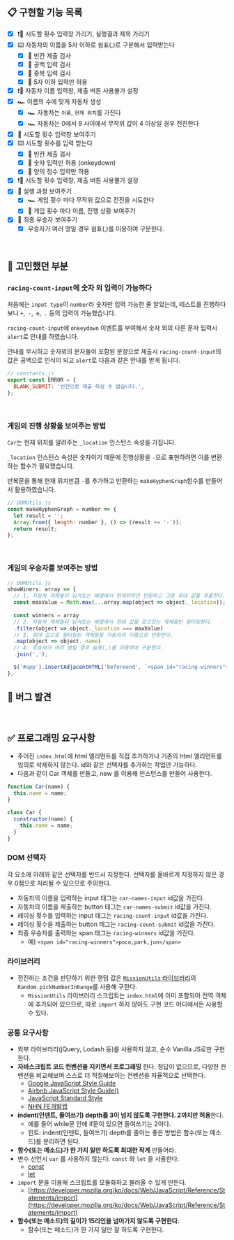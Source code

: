 ## 📋 구현할 기능 목록

- [x] ❗📠 시도할 횟수 입력창 가리기, 실행결과 제목 가리기
- [x] ⌨️ 자동차의 이름을 5자 이하로 쉼표(,)로 구분해서 입력받는다
  - [x] 🚥 빈칸 제출 검사
  - [x] 🚥 공백 입력 검사
  - [x] 🚥 중복 입력 검사
  - [x] 🚥 5자 이하 입력만 허용
- [x] ❗📠 자동차 이름 입력창, 제출 버튼 사용불가 설정
- [x] 🏎 이름의 수에 맞게 자동차 생성
  - [x] 🏎 자동차는 `이름`, `현재 위치`를 가진다
  - [x] 🏎 자동차는 0에서 9 사이에서 무작위 값이 4 이상일 경우 전진한다
- [x] 📠 시도할 횟수 입력창 보여주기
- [x] ⌨️ 시도할 횟수를 입력 받는다
  - [x] 🚥 빈칸 제출 검사
  - [x] 🚥 숫자 입력만 허용 (onkeydown)
  - [x] 🚥 양의 정수 입력만 허용
- [x] ❗📠 시도할 횟수 입력창, 제출 버튼 사용불가 설정
- [x] 📠 실행 과정 보여주기
  - [x] 🏎 게임 횟수 마다 무작위 값으로 전진을 시도한다
  - [x] 📠 게임 횟수 마다 이름, 진행 상황 보여주기
- [x] 📠 최종 우승자 보여주기
  - [x] 우승자가 여러 명일 경우 쉼표(,)를 이용하여 구분한다.

<br>

## **🤔 고민했던 부분**

### `racing-count-input`에 숫자 외 입력이 가능하다

처음에는 `input type`이 `number`라 숫자만 입력 가능한 줄 알았는데, 테스트를 진행하다 보니 `+`,` -`,` e`,` .` 등의 입력이 가능했습니다.

`racing-count-input`에 `onkeydown` 이벤트를 부여해서 숫자 외의 다른 문자 입력시 `alert`로 안내를 하였습니다.

안내를 무시하고 숫자외의 문자들이 포함된 문장으로 제출시 `racing-count-input`의 값은 공백으로 인식이 되고 `alert`로 다음과 같은 안내를 받게 됩니다.
```javascript
// constants.js
export const ERROR = {
  BLANK_SUBMIT: '빈칸으로 제출 하실 수 없습니다.',
};
```

<br>

### 게임의 진행 상황을 보여주는 방법

`Car`는 현재 위치를 알려주는 `_location` 인스턴스 속성을 가집니다.

`_location` 인스턴스 속성은 숫자이기 때문에 진행상황을 `-`으로 표현하려면 이를 변환하는 함수가 필요했습니다.

반복문을 통해 현재 위치만큼 `-`를 추가하고 반환하는 `makeHyphenGraph`함수를 만들어서 활용하였습니다.

```javascript
// DOMUtils.js
const makeHyphenGraph = number => {
  let result = '';
  Array.from({ length: number }, () => (result += '-'));
  return result;
};
```

<br>

### 게임의 우승자를 보여주는 방법

```javascript
// DOMUtils.js
showWiners: array => {
  // 1. 자동차 객체들이 담겨있는 배열에서 현재위치만 반환하고 그중 최대 값을 추출한다. 
  const maxValue = Math.max(...array.map(object => object._location));
  
  const winners = array
  // 2. 자동차 객체들이 담겨있는 배열에서 최대 값을 갖고있는 객체들만 필터링한다.
  .filter(object => object._location === maxValue)
  // 3. 최대 값으로 필터링된 객체들을 자동차의 이름으로 반환한다.
  .map(object => object._name)
  // 4. 우승자가 여러 명일 경우 쉼표(,)를 이용하여 구분한다.
  .join(',');

  $('#app').insertAdjacentHTML('beforeend', `<span id="racing-winners">${winners}</span>`);
},
```

## 🐛 버그 발견

<br>

## ✅ 프로그래밍 요구사항

- 주어진 `index.html`에 html 엘리먼트를 직접 추가하거나 기존의 html 엘리먼트를 임의로 삭제하지 않는다. id와 같은 선택자를 추가하는 작업만 가능하다.
- 다음과 같이 Car 객체를 만들고, new 를 이용해 인스턴스를 만들어 사용한다.

```javascript
function Car(name) {
  this.name = name;
}

class Car {
  constructor(name) {
    this.name = name;
  }
}
```

### DOM 선택자

각 요소에 아래와 같은 선택자를 반드시 지정한다. 선택자를 올바르게 지정하지 않은 경우 0점으로 처리될 수 있으므로 주의한다.

- 자동차의 이름을 입력하는 input 태그는 `car-names-input` id값을 가진다.
- 자동차의 이름을 제출하는 button 태그는 `car-names-submit` id값을 가진다.
- 레이싱 횟수를 입력하는 input 태그는 `racing-count-input` id값을 가진다.
- 레이싱 횟수을 제출하는 button 태그는 `racing-count-submit` id값을 가진다.
- 최종 우승자를 출력하는 span 태그는 `racing-winners` id값을 가진다.
  - 예) `<span id="racing-winners">poco,park,jun</span>`

### 라이브러리

- 전진하는 조건을 판단하기 위한 랜덤 값은 [`MissionUtils` 라이브러리](https://github.com/woowacourse-projects/javascript-mission-utils#mission-utils)의 `Random.pickNumberInRange`를 사용해 구한다.
  - `MissionUtils` 라이브러리 스크립트는 `index.html`에 이미 포함되어 전역 객체에 추가되어 있으므로, 따로 `import` 하지 않아도 구현 코드 어디에서든 사용할 수 있다.

### 공통 요구사항

- 외부 라이브러리(jQuery, Lodash 등)를 사용하지 않고, 순수 Vanilla JS로만 구현한다.
- **자바스크립트 코드 컨벤션을 지키면서 프로그래밍** 한다. 정답이 없으므로, 다양한 컨벤션을 비교해보며 스스로 더 적절해보이는 컨벤션을 자율적으로 선택한다.
  - [Google JavaScript Style Guide](https://google.github.io/styleguide/jsguide.html)
  - [Airbnb JavaScript Style Guide()](https://github.com/airbnb/javascript)
  - [JavaScript Standard Style](https://standardjs.com)
  - [NHN FE개발랩](https://ui.toast.com/fe-guide/ko_CODING-CONVENTION)
- **indent(인덴트, 들여쓰기) depth를 3이 넘지 않도록 구현한다. 2까지만 허용**한다.
  - 예를 들어 while문 안에 if문이 있으면 들여쓰기는 2이다.
  - 힌트: indent(인덴트, 들여쓰기) depth를 줄이는 좋은 방법은 함수(또는 메소드)를 분리하면 된다.
- **함수(또는 메소드)가 한 가지 일만 하도록 최대한 작게** 만들어라.
- 변수 선언시 `var` 를 사용하지 않는다. `const` 와 `let` 을 사용한다.
  - [const](https://developer.mozilla.org/ko/docs/Web/JavaScript/Reference/Statements/const)
  - [let](https://developer.mozilla.org/ko/docs/Web/JavaScript/Reference/Statements/let)
- `import` 문을 이용해 스크립트를 모듈화하고 불러올 수 있게 만든다.
  - [https://developer.mozilla.org/ko/docs/Web/JavaScript/Reference/Statements/import](https://developer.mozilla.org/ko/docs/Web/JavaScript/Reference/Statements/import)
- **함수(또는 메소드)의 길이가 15라인을 넘어가지 않도록 구현한다.**
  - 함수(또는 메소드)가 한 가지 일만 잘 하도록 구현한다.
